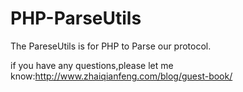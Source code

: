 # PHP-ParseUtils
The PareseUtils is for PHP to Parse our protocol.

if you have any questions,please let me know:http://www.zhaiqianfeng.com/blog/guest-book/ 
